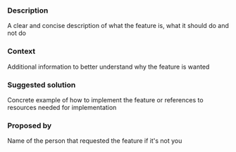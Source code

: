 ### Description
A clear and concise description of what the feature is, what it should do and not do

### Context
Additional information to better understand why the feature is wanted

### Suggested solution
Concrete example of how to implement the feature or references to resources needed for implementation

### Proposed by
Name of the person that requested the feature if it's not you